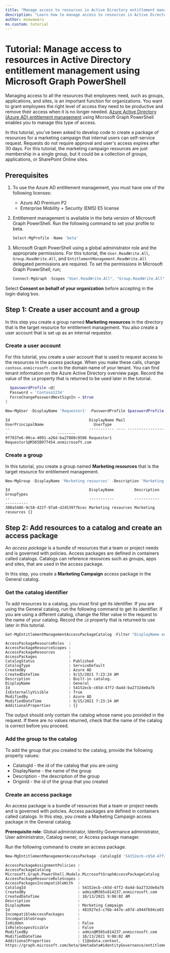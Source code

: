 ```yaml
---
title: "Manage access to resources in Active Directory entitlement management using Microsoft Graph PowerShell"
description: "Learn how to manage access to resources in Active Directory (Azure AD) entitlement management using Microsoft Graph PowerShell."
author: msewaweru
ms.custom: tutorial
---
```


# Tutorial: Manage access to resources in Active Directory entitlement management using Microsoft Graph PowerShell

Managing access to all the resources that employees need, such as groups, applications, and sites, is an important function for organizations. You want to grant employees the right level of access they need to be productive and remove their access when it is no longer needed. [Azure Active Directory (Azure AD) entitlement management](/azure/active-directory/governance/entitlement-management-overview) using Microsoft Graph PowerShell enables you to manage this type of access.

In this tutorial, you've been asked to develop code to create a package of resources for a marketing campaign that internal users can self-service request. Requests do not require approval and user's access expires after 30 days. For this tutorial, the marketing campaign resources are just membership in a single group, but it could be a collection of groups, applications, or SharePoint Online sites.

## Prerequisites

1. To use the Azure AD entitlement management, you must have one of the following licenses:

    - Azure AD Premium P2
    - Enterprise Mobility + Security (EMS) E5 license
1. Entitlement management is available in the beta version of Microsoft Graph PowerShell. Run the following command to set your profile to beta.
     
    ```powershell
    Select-MgProfile -Name 'beta'
    ``` 

1. Microsoft Graph PowerShell using a global administrator role and the appropriate permissions. For this tutorial, the `User.ReadWrite.All`, `Group.ReadWrite.All`, and `EntitlementManagement.ReadWrite.All` delegated permissions are required. To set the permissions in Microsoft Graph PowerShell, run;

    ```powershell
    Connect-MgGraph -Scopes "User.ReadWrite.All", "Group.ReadWrite.All", "EntitlementManagement.ReadWrite.All"
    ```

Select **Consent on behalf of your organization** before accepting in the login dialog box.

## Step 1: Create a user account and a group

In this step you create a group named **Marketing resources** in the directory that is the target resource for entitlement management. You also create a user account that is set up as an internal requestor.

### Create a user account

For this tutorial, you create a user account that is used to request access to the resources in the access package. When you make these calls, change `contoso.onmicrosoft.com` to the domain name of your tenant. You can find tenant information on the Azure Active Directory overview page. Record the value of the `id` property that is returned to be used later in the tutorial.

```powershell
  $passwordProfile =@{
  Password = 'Contoso1234'
  ForceChangePasswordNextSignIn = $true
}
```

```powershell
New-MgUser -DisplayName 'Requestor1' -PasswordProfile $passwordProfile -AccountEnabled -MailNickName 'Requestor1' -UserPrincipalName 'Requestor1@Contoso.onmicrosoft.com'
```

```output
Id                                   DisplayName Mail UserPrincipalName                      UserType
--                                   ----------- ---- -----------------                      --------
9f7037e6-00ca-4091-a26d-ba27808c9586 Requestor1       Requestor1@M365B977454.onmicrosoft.com
```

### Create a group

In this tutorial, you create a group named **Marketing resources** that is the target resource for entitlement management.

```powershell
New-MgGroup -DisplayName 'Marketing resources' -Description 'Marketing resources' -MailEnabled: $False -MailNickName 'markres' -SecurityEnabled
```

```Output
Id                                   DisplayName         Description         GroupTypes
--                                   -----------         -----------         ----------
300a5486-9c58-422f-97a0-d2453977bcec Marketing resources Marketing resources {}
```

## Step 2: Add resources to a catalog and create an access package

An *access package* is a bundle of resources that a team or project needs and is governed with policies. Access packages are defined in containers called catalogs. Catalogs can reference resources such as groups, apps and sites, that are used in the access package. 

In this step, you create a **Marketing Campaign** access package in the General catalog.

### Get the catalog identifier

To add resources to a catalog, you must first get its identifier. If you are using the General catalog, run the following command to get its identifier. If you are using a different catalog, change the filter value in the request to the name of your catalog. Record the `id` property that is returned to use later in this tutorial. 

```powershell
Get-MgEntitlementManagementAccessPackageCatalog -Filter "DisplayName eq 'General'" | Format-List
```

```Output
AccessPackageResourceRoles  :
AccessPackageResourceScopes :
AccessPackageResources      :
AccessPackages              :
CatalogStatus               : Published
CatalogType                 : ServiceDefault
CreatedBy                   : Azure AD
CreatedDateTime             : 9/15/2021 7:23:24 AM
Description                 : Built-in catalog.
DisplayName                 : General
Id                          : 54152ecb-c65d-47f2-8a4d-ba2732de0a7b
IsExternallyVisible         : True
ModifiedBy                  : Azure AD
ModifiedDateTime            : 9/15/2021 7:23:24 AM
AdditionalProperties        : {}
```

The output should only contain the catalog whose name you provided in the request. If there are no values returned, check that the name of the catalog is correct before you proceed.

### Add the group to the catalog

To add the group that you created to the catalog, provide the following property values:

- CatalogId - the id of the catalog that you are using
- DisplayName - the name of the group
- Description - the description of the group
- OriginId - the id of the group that you created

### Create an access package

An access package is a bundle of resources that a team or project needs and is governed with policies. Access packages are defined in containers called catalogs. In this step, you create a Marketing Campaign access package in the General catalog.

**Prerequisite role**: Global administrator, Identity Governance administrator, User administrator, Catalog owner, or Access package manager.

Run the following command to  create an access package.

```powershell
New-MgEntitlementManagementAccessPackage -CatalogId '54152ecb-c65d-47f2-8a4d-ba2732de0a7b'  -DisplayName 'Marketing Campaign'
```

```Output
AccessPackageAssignmentPolicies :
AccessPackageCatalog            : Microsoft.Graph.PowerShell.Models.MicrosoftGraphAccessPackageCatalog
AccessPackageResourceRoleScopes :
AccessPackagesIncompatibleWith  :
CatalogId                       : 54152ecb-c65d-47f2-8a4d-ba2732de0a7b
CreatedBy                       : admin@M365x814237.onmicrosoft.com
CreatedDateTime                 : 10/13/2021 9:08:02 AM
Description                     :
DisplayName                     : Marketing Campaign
Id                              : 481927e3-c76b-447e-a97d-a944f694ce03
IncompatibleAccessPackages      :
IncompatibleGroups              :
IsHidden                        : False
IsRoleScopesVisible             : False
ModifiedBy                      : admin@M365x814237.onmicrosoft.com
ModifiedDateTime                : 10/13/2021 9:08:02 AM
AdditionalProperties            : {[@odata.context, https://graph.microsoft.com/beta/$metadata#identityGovernance/entitlementManagement/accessPackages/$entity]}
```
